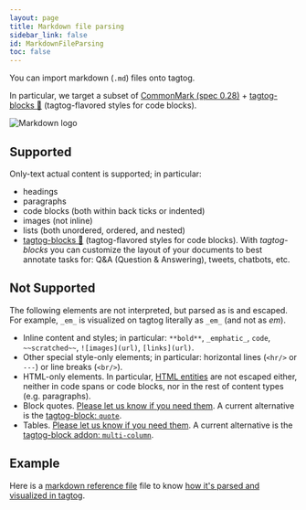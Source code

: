 ```yaml
---
layout: page
title: Markdown file parsing
sidebar_link: false
id: MarkdownFileParsing
toc: false
---
```


You can import markdown (`.md`) files onto tagtog.

In particular, we target a subset of [CommonMark (spec 0.28)](https://spec.commonmark.org/0.28/) + [tagtog-blocks 🧱](tagtog-blocks) (tagtog-flavored styles for code blocks).

![Markdown logo](https://commonmark.org/help/images/favicon.png)


## Supported

Only-text actual content is supported; in particular:

* headings
* paragraphs
* code blocks (both within back ticks or indented)
* images (not inline)
* lists (both unordered, ordered, and nested)
* [tagtog-blocks 🧱](tagtog-blocks) (tagtog-flavored styles for code blocks). With _tagtog-blocks_ you can customize the layout of your documents to best annotate tasks for: Q&A (Question & Answering), tweets, chatbots, etc.


## Not Supported

The following elements are not interpreted, but parsed as is and escaped. For example, `_em_` is visualized on tagtog literally as `_em_` (and not as _em_).

* Inline content and styles; in particular: `**bold**`, `_emphatic_`, `code`, `~~scratched~~`, `![images](url)`, `[links](url)`.
* Other special style-only elements; in particular: horizontal lines (`<hr/>` or `---`) or line breaks (`<br/>`).
* HTML-only elements. In particular, [HTML entities](https://spec.commonmark.org/0.29/#entity-and-numeric-character-references) are not escaped either, neither in code spans or code blocks, nor in the rest of content types (e.g. paragraphs).
* Block quotes. [Please let us know if you need them](https://tagtog.com/#contact). A current alternative is the [tagtog-block: `quote`](tagtog-blocks#quotes).
* Tables. [Please let us know if you need them](https://tagtog.com/#contact). A current alternative is the [tagtog-block addon: `multi-column`](tagtog-blocks#multi-column).


## Example

Here is a [markdown reference file](https://www.tagtog.com/tagtog/sample/pool/aqwpeyj_yOishcnevE.c3JBaI6s0-test_spec.md) file to know [how it's parsed and visualized in tagtog](https://www.tagtog.com/tagtog/sample/pool/amyZOgLzTcfL9.aO1AXOsT1zsieS-test_spec.md).

